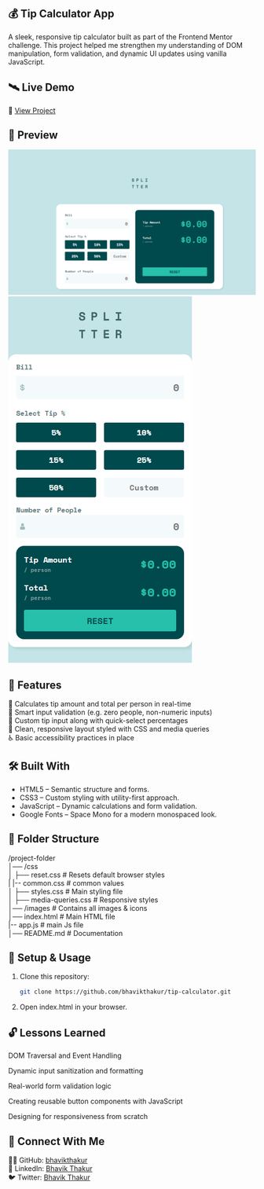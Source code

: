 ## 💰 Tip Calculator App


A sleek, responsive tip calculator built as part of the Frontend Mentor challenge. This project helped me strengthen my understanding of DOM manipulation, form validation, and dynamic UI updates using vanilla JavaScript.

## 🛰 Live Demo  
🔗 [View Project](https://bhavikthakur.github.io/tip-calculator/)  

## 📸 Preview  
![Project Screenshot](./design/dekstop-view.png)  
![Project Screenshot](./design/mobile-view.png)   

## 📌 Features  
 💸 Calculates tip amount and total per person in real-time <br>
 🧠 Smart input validation (e.g. zero people, non-numeric inputs) <br>
 🧮 Custom tip input along with quick-select percentages <br>
 🌈 Clean, responsive layout styled with CSS and media queries <br>
 ♿️ Basic accessibility practices in place

## 🛠️ Built With  
- HTML5 – Semantic structure and forms.   <br>
- CSS3 – Custom styling with utility-first approach.  <br>
- JavaScript – Dynamic calculations and form validation.    <br>
- Google Fonts – Space Mono for a modern monospaced look.

## 📂 Folder Structure  
/project-folder <br>
│── /css <br>
│   ├── reset.css        # Resets default browser styles <br>
|   |-- common.css       # common values <br>
│   ├── styles.css       # Main styling file <br>
│   ├── media-queries.css # Responsive styles <br>
│── /images             # Contains all images & icons <br>
│── index.html          # Main HTML file <br>
|-- app.js              # main Js file <br>
│── README.md           # Documentation <br>



## 🔧 Setup & Usage  
1. Clone this repository:  
   ```bash
   git clone https://github.com/bhavikthakur/tip-calculator.git
2. Open index.html in your browser. 

## 🔓 Lessons Learned  
DOM Traversal and Event Handling <br>

Dynamic input sanitization and formatting <br>

Real-world form validation logic <br>

Creating reusable button components with JavaScript <br>

Designing for responsiveness from scratch


## 🤝 Connect With Me  
👨‍💻 GitHub: [bhavikthakur](https://github.com/bhavikthakur)  <br>
💼 LinkedIn: [Bhavik Thakur](https://www.linkedin.com/in/bhavik-thakur/)  <br>
🐦 Twitter: [Bhavik Thakur](https://x.com/BhavikkThakur)  <br>
